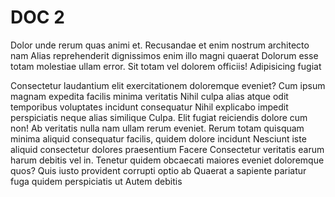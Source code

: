 # DOC 2

Dolor unde rerum quas animi et. Recusandae et enim nostrum architecto nam Alias
reprehenderit dignissimos enim illo magni quaerat Dolorum esse totam molestiae
ullam error. Sit totam vel dolorem officiis! Adipisicing fugiat

Consectetur laudantium elit exercitationem doloremque eveniet? Cum ipsum magnam
expedita facilis minima veritatis Nihil culpa alias atque odit temporibus
voluptates incidunt consequatur Nihil explicabo impedit perspiciatis neque alias
similique Culpa. Elit fugiat reiciendis dolore cum non! Ab veritatis nulla nam
ullam rerum eveniet. Rerum totam quisquam minima aliquid consequatur facilis,
quidem dolore incidunt Nesciunt iste aliquid consectetur dolores praesentium
Facere Consectetur veritatis earum harum debitis vel in. Tenetur quidem
obcaecati maiores eveniet doloremque quos? Quis iusto provident corrupti optio
ab Quaerat a sapiente pariatur fuga quidem perspiciatis ut Autem debitis

